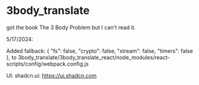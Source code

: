 # 3body_translate
got the book The 3 Body Problem but I can't read it.

5/17/2024:

Added 
      fallback: {
        "fs": false,
        "crypto": false,
        "stream": false,
        "timers": false
      },
to 3body_translate/3body_translate_react/node_modules/react-scripts/config/webpack.config.js

UI: shadcn.ui: https://ui.shadcn.com
